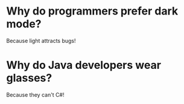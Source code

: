 # Why do programmers prefer dark mode?

Because light attracts bugs!

# Why do Java developers wear glasses?

Because they can't C#!

